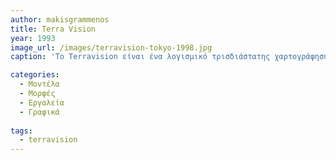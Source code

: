 ```yaml
---
author: makisgrammenos
title: Terra Vision
year: 1993
image_url: /images/terravision-tokyo-1998.jpg
caption: 'Το Terravision είναι ένα λογισμικό τρισδιάστατης χαρτογράφησης που αναπτύχθηκε το 1993 από τη γερμανική εταιρεία ART+COM στο Βερολίνο ως "δικτυακή εικονική αναπαράσταση της γης με βάση δορυφορικές εικόνες, αεροφωτογραφίες, δεδομένα υψομέτρου και αρχιτεκτονικά δεδομένα". Η ανάπτυξη του έργου υποστηρίχθηκε από την Deutsche Post (σήμερα Deutsche Telekom). Το 2014, η ART+COM κατέθεσε αγωγή κατά της Google, ισχυριζόμενη ότι το προϊόν της Google Earth του 2001 παραβίαζε τα δικαιώματα ευρεσιτεχνίας της Terravision του 1995. Έχασε τον Μάιο του 2016, καθώς οι ένορκοι του Περιφερειακού Δικαστηρίου των Ηνωμένων Πολιτειών για την Περιφέρεια του Delaware έκριναν υπέρ της Google. Έχασε επίσης στην έφεση στο Εφετείο του Ομοσπονδιακού Κυκλώματος το 2017.'

categories:
  - Μοντέλα
  - Μορφές
  - Εργαλεία
  - Γραφικά
  
tags:
  - terravision 
---
```

